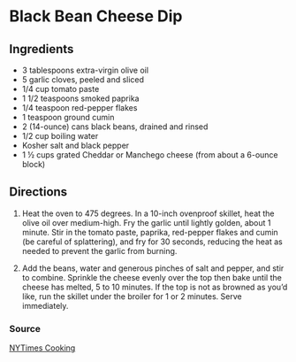 # Black Bean Cheese Dip

## Ingredients

- 3 tablespoons extra-virgin olive oil
- 5 garlic cloves, peeled and sliced
- 1/4 cup tomato paste
- 1 1/2 teaspoons smoked paprika
- 1/4 teaspoon red-pepper flakes
- 1 teaspoon ground cumin
- 2 (14-ounce) cans black beans, drained and rinsed
- 1/2 cup boiling water
- Kosher salt and black pepper
- 1 ½ cups grated Cheddar or Manchego cheese (from about a 6-ounce block)

## Directions

1. Heat the oven to 475 degrees. In a 10-inch ovenproof skillet, heat the olive
   oil over medium-high. Fry the garlic until lightly golden, about 1 minute.
   Stir in the tomato paste, paprika, red-pepper flakes and cumin (be careful
   of splattering), and fry for 30 seconds, reducing the heat as needed to
   prevent the garlic from burning.

1. Add the beans, water and generous pinches of salt and pepper, and stir to
   combine. Sprinkle the cheese evenly over the top then bake until the cheese
   has melted, 5 to 10 minutes. If the top is not as browned as you’d like, run
   the skillet under the broiler for 1 or 2 minutes. Serve immediately.

### Source

[NYTimes Cooking](https://cooking.nytimes.com/recipes/1020705-cheesy-spicy-black-bean-bake?action=click&module=Collection%20Page%20Recipe%20Card&region=Easy%2030-Minute%20Vegetarian%20Recipes&pgType=collection&rank=12)
